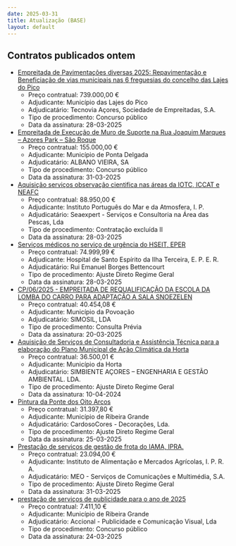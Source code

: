 ```yaml
---
date: 2025-03-31
title: Atualização (BASE)
layout: default
---
```

## Contratos publicados ontem

* [Empreitada de Pavimentações diversas 2025: Repavimentação e Beneficiação de vias municipais nas 6 freguesias do concelho das Lajes do Pico](https://www.base.gov.pt/Base4/pt/detalhe/?type=contratos&id=11318138)
  * Preço contratual: 739.000,00 €
  * Adjudicante: Município das Lajes do Pico
  * Adjudicatário: Tecnovia Açores, Sociedade de Empreitadas, S.A.
  * Tipo de procedimento: Concurso público
  * Data da assinatura: 28-03-2025
* [Empreitada de Execução de Muro de Suporte na Rua Joaquim Marques – Azores Park – São Roque](https://www.base.gov.pt/Base4/pt/detalhe/?type=contratos&id=11317728)
  * Preço contratual: 155.000,00 €
  * Adjudicante: Município de Ponta Delgada
  * Adjudicatário: ALBANO VIEIRA, SA
  * Tipo de procedimento: Concurso público
  * Data da assinatura: 31-03-2025
* [Aquisição serviços observação cientifica nas áreas da IOTC, ICCAT e NEAFC](https://www.base.gov.pt/Base4/pt/detalhe/?type=contratos&id=11317935)
  * Preço contratual: 88.950,00 €
  * Adjudicante: Instituto Português do Mar e da Atmosfera, I. P.
  * Adjudicatário: Seaexpert - Serviços e Consultoria na Área das Pescas, Lda
  * Tipo de procedimento: Contratação excluída II
  * Data da assinatura: 28-03-2025
* [Serviços médicos no serviço de urgência do HSEIT, EPER](https://www.base.gov.pt/Base4/pt/detalhe/?type=contratos&id=11318363)
  * Preço contratual: 74.999,99 €
  * Adjudicante: Hospital de Santo Espírito da Ilha Terceira, E. P. E. R.
  * Adjudicatário: Rui Emanuel Borges Bettencourt
  * Tipo de procedimento: Ajuste Direto Regime Geral
  * Data da assinatura: 28-03-2025
* [CP/06/2025 - EMPREITADA DE REQUALIFICAÇÃO DA ESCOLA DA LOMBA DO CARRO PARA ADAPTAÇÃO A SALA SNOEZELEN](https://www.base.gov.pt/Base4/pt/detalhe/?type=contratos&id=11317759)
  * Preço contratual: 40.454,08 €
  * Adjudicante: Município da Povoação
  * Adjudicatário: SIMOSIL, LDA
  * Tipo de procedimento: Consulta Prévia
  * Data da assinatura: 20-03-2025
* [Aquisição de Serviços de Consultadoria e Assistência Técnica para a elaboração do Plano Municipal de Ação Climática da Horta](https://www.base.gov.pt/Base4/pt/detalhe/?type=contratos&id=11317778)
  * Preço contratual: 36.500,01 €
  * Adjudicante: Município da Horta
  * Adjudicatário: SIMBIENTE AÇORES – ENGENHARIA E GESTÃO AMBIENTAL. LDA.
  * Tipo de procedimento: Ajuste Direto Regime Geral
  * Data da assinatura: 10-04-2024
* [Pintura da Ponte dos Oito Arcos](https://www.base.gov.pt/Base4/pt/detalhe/?type=contratos&id=11317070)
  * Preço contratual: 31.397,80 €
  * Adjudicante: Município de Ribeira Grande
  * Adjudicatário: CardosoCores - Decorações, Lda.
  * Tipo de procedimento: Ajuste Direto Regime Geral
  * Data da assinatura: 25-03-2025
* [Prestação de serviços de gestão de frota do IAMA, IPRA.](https://www.base.gov.pt/Base4/pt/detalhe/?type=contratos&id=11318632)
  * Preço contratual: 23.094,00 €
  * Adjudicante: Instituto de Alimentação e Mercados Agrícolas, I. P. R. A.
  * Adjudicatário: MEO - Serviços de Comunicações e Multimédia, S.A.
  * Tipo de procedimento: Ajuste Direto Regime Geral
  * Data da assinatura: 31-03-2025
* [prestação de serviços de publicidade para o ano de 2025](https://www.base.gov.pt/Base4/pt/detalhe/?type=contratos&id=11317436)
  * Preço contratual: 7.411,10 €
  * Adjudicante: Município de Ribeira Grande
  * Adjudicatário: Accional - Publicidade e Comunicação Visual, Lda
  * Tipo de procedimento: Concurso público
  * Data da assinatura: 24-03-2025

